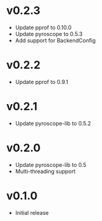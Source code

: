 # v0.2.3
- Update pprof to 0.10.0
- Update pyroscope to 0.5.3
- Add support for BackendConfig

# v0.2.2
- Update pprof to 0.9.1

# v0.2.1
- Update pyroscope-lib to 0.5.2

# v0.2.0
- Update pyroscope-lib to 0.5
- Multi-threading support

# v0.1.0
- Initial release
